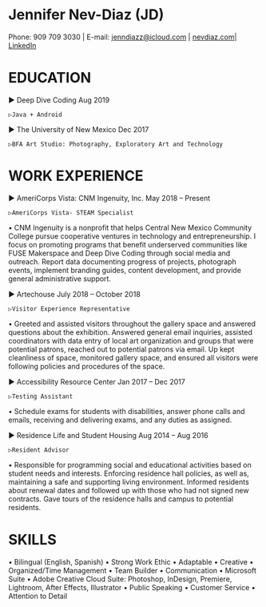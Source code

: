 # Jennifer Nev-Diaz (JD)
Phone: 909 709 3030 | E-mail: [jenndiazz@icloud.com](mailto:jenndiazz@icloud.com) | [nevdiaz.com](https://www.nevdiaz.com)| [LinkedIn](https://www.linkedin.com/in/nevdiaz/)


# EDUCATION
 ▶  Deep Dive Coding             						      	  Aug 2019

	▷Java + Android 

 ▶  The University of New Mexico						      	  Dec 2017

	▷BFA Art Studio: Photography, Exploratory Art and Technology	
  
# WORK EXPERIENCE

 ▶  AmeriCorps Vista: CNM Ingenuity, Inc. 		      May 2018 – Present

	▷AmeriCorps Vista- STEAM Specialist
	
 • CNM Ingenuity is a nonprofit that helps Central New Mexico Community College pursue cooperative ventures in technology and     entrepreneurship. I focus on promoting programs that benefit underserved communities like FUSE Makerspace and Deep Dive Coding through social media and outreach. Report data documenting progress of projects, photograph events, implement branding guides, content development, and provide general administrative support.
  
 ▶  Artechouse 									              	    July 2018 – October 2018
 
 
	▷Visitor Experience Representative
	
 • Greeted and assisted visitors throughout the gallery space and answered questions about the exhibition.  Answered general email inquiries, assisted coordinators with data entry of local art organization and groups that were potential patrons, reached out to potential patrons via email. Up kept cleanliness of space, monitored gallery space, and ensured all visitors were following policies and procedures of the space. 

 ▶  Accessibility Resource Center 							    Jan 2017 – Dec 2017

	▷Testing Assistant
	
  • Schedule exams for students with disabilities, answer phone calls and emails, receiving and delivering exams, and any duties as assigned.
  
 ▶   Residence Life and Student Housing 						Aug 2014 – Aug 2016

	▷Resident Advisor
	
  • Responsible for programming social and educational activities based on student needs and interests. Enforcing residence hall policies, as well as, maintaining a safe and supporting living environment. Informed residents about renewal dates and followed up with those who had not signed new contracts. Gave tours of the residence halls and campus to potential residents.
  
# SKILLS
•  Bilingual (English, Spanish)
•  Strong Work Ethic
•  Adaptable
•  Creative
•  Organized/Time Management
•  Team Builder
•  Communication
•  Microsoft Suite
•  Adobe Creative Cloud Suite: Photoshop, InDesign, Premiere, Lightroom, After Effects, Illustrator
•  Public Speaking
•  Customer Service
•  Attention to Detail






